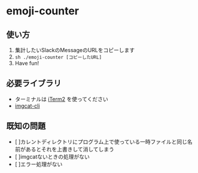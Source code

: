 # emoji-counter

## 使い方
1. 集計したいSlackのMessageのURLをコピーします
2. `sh ./emoji-counter [コピーしたURL]`
3. Have fun!

## 必要ライブラリ
- ターミナルは [iTerm2](https://www.iterm2.com/) を使ってください
- [imgcat-cli](https://github.com/egoist/imgcat-cli)


## 既知の問題
- [ ]カレントディレクトリにプログラム上で使っている一時ファイルと同じ名前があるとそれを上書きして消してしまう 
- [ ]imgcatないときの処理がない
- [ ]エラー処理がない
